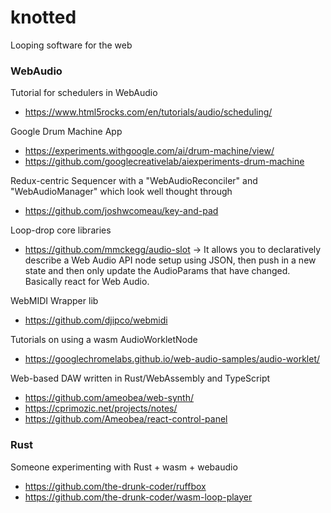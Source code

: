 # knotted

Looping software for the web


### WebAudio

Tutorial for schedulers in WebAudio

- https://www.html5rocks.com/en/tutorials/audio/scheduling/

Google Drum Machine App

- https://experiments.withgoogle.com/ai/drum-machine/view/
- https://github.com/googlecreativelab/aiexperiments-drum-machine

Redux-centric Sequencer with a "WebAudioReconciler" and "WebAudioManager" which look well thought through

- https://github.com/joshwcomeau/key-and-pad

Loop-drop core libraries

- https://github.com/mmckegg/audio-slot -> It allows you to declaratively describe a Web Audio API node
   setup using JSON, then push in a new state and then only update the AudioParams that have changed.
   Basically react for Web Audio.

WebMIDI Wrapper lib

- https://github.com/djipco/webmidi

Tutorials on using a wasm AudioWorkletNode

- https://googlechromelabs.github.io/web-audio-samples/audio-worklet/

Web-based DAW written in Rust/WebAssembly and TypeScript

- https://github.com/ameobea/web-synth/
- https://cprimozic.net/projects/notes/
- https://github.com/Ameobea/react-control-panel


### Rust


Someone experimenting with Rust + wasm + webaudio

- https://github.com/the-drunk-coder/ruffbox
- https://github.com/the-drunk-coder/wasm-loop-player
